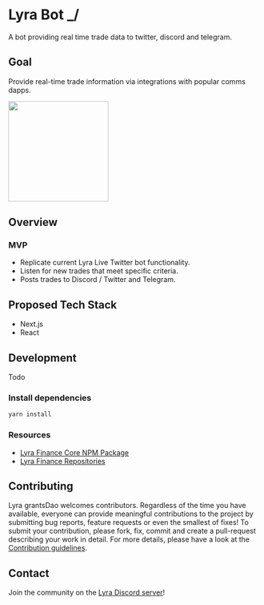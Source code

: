 # Lyra Bot \_/

A bot providing real time trade data to twitter, discord and telegram.

## Goal

Provide real-time trade information via integrations with popular comms dapps.

<img src="lyra-telegram.jpg" width="200">

## Overview

### MVP

- Replicate current Lyra Live Twitter bot functionality.
- Listen for new trades that meet specific criteria.
- Posts trades to Discord / Twitter and Telegram.

## Proposed Tech Stack

- Next.js
- React

## Development

Todo

### Install dependencies

```bash
yarn install
```

### Resources

- [Lyra Finance Core NPM Package](https://www.npmjs.com/package/@lyrafinance/protocol)
- [Lyra Finance Repositories](https://github.com/lyra-finance)

## Contributing

Lyra grantsDao welcomes contributors. Regardless of the time you have available, everyone can provide meaningful contributions to the project by submitting bug reports, feature requests or even the smallest of fixes! To submit your contribution, please fork, fix, commit and create a pull-request describing your work in detail. For more details, please have a look at the [Contribution guidelines](https://github.com/Lyra-Grants/docs/blob/main/CONTRIBUTING.md).

## Contact

Join the community on the [Lyra Discord server](https://https://discord.gg/lyra)!

